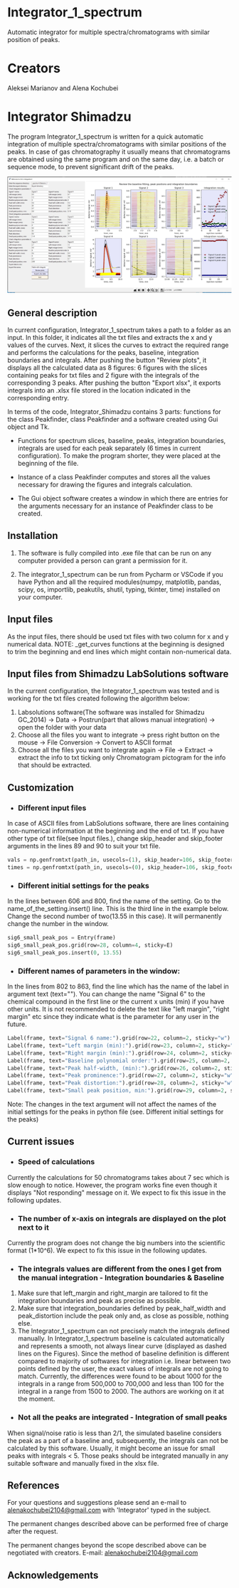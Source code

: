 # Integrator_1_spectrum
Automatic integrator for multiple spectra/chromatograms with similar position of peaks.

# Creators
  Aleksei Marianov and Alena Kochubei
# Integrator Shimadzu

The program Integrator_1_spectrum is written for a quick automatic integration of multiple spectra/chromatograms with similar positions of the peaks. In case of gas chromatography it usually means that chromatograms are obtained using the same program and on the same day, i.e. a batch or sequence mode, to prevent significant drift of the peaks.

![How the window of the program looks like.](./Integrator_1_spectrum_example.JPG "Window of the software")

## General description

In current configuration, Integrator_1_spectrum takes a path to a folder as an input. In this folder, it indicates all the txt files and extracts the x and y values of the curves. Next, it slices the curves to extract the required range and performs the calculations for the peaks, baseline, integration boundaries and integrals. After pushing the button "Review plots", it displays all the calculated data as 8 figures: 6 figures with the slices containing peaks for txt files and 2 figure with the integrals of the corresponding 3 peaks. After pushing the button "Export xlsx", it exports integrals into an .xlsx file stored in the location indicated in the corresponding entry.

In terms of the code, Integrator_Shimadzu contains 3 parts: functions for the class Peakfinder, class Peakfinder and a software created using Gui object and Tk.

* Functions for spectrum slices, baseline, peaks, integration boundaries, integrals are used for each peak separately (6 times in current configuration). To make the program shorter, they were placed at the beginning of the file.
  
* Instance of a class Peakfinder computes and stores all the values necessary for drawing the figures and integrals calculation. 

* The Gui object software creates a window in which there are entries for the arguments necessary for an instance of Peakfinder class to be created.
   
## Installation

1. The software is fully compiled into .exe file that can be run on any computer provided a person can grant a permission for it.

2. The integrator_1_spectrum can be run from Pycharm or VSCode if you have Python and all the required modules(numpy, matplotlib, pandas, scipy, os, importlib, peakutils, shutil, typing, tkinter, time) installed on your computer. 


## Input files

As the input files, there should be used txt files with two column for x and y numerical data. NOTE: _get_curves functions at the beginning is designed to trim the beginning and end lines which might contain non-numerical data.

## Input files from Shimadzu LabSolutions software

In the current configuration, the Integrator_1_spectrum was tested and is working for the txt files created following the algorithm below:
   1. Labsolutions software(The software was installed for Shimadzu GC_2014) -> Data -> Postrun(part that allows manual integration) -> open the folder with your data
   2. Choose all the files you want to integrate -> press right button on the mouse -> File Conversion -> Convert to ASCII format
   3. Choose all the files you want to integrate again -> File -> Extract -> extract the info to txt ticking only Chromatogram pictogram for the info that should be extracted.

## Customization

* ### Different input files
  
In case of ASCII files from LabSolutions software, there are lines containing non-numerical information at the beginning and the end of txt. If you have other type of txt file(see Input files.), change skip_header and skip_footer arguments in the lines 89 and 90 to suit your txt file.

```python
vals = np.genfromtxt(path_in, usecols=(1), skip_header=106, skip_footer=4)
times = np.genfromtxt(path_in, usecols=(0), skip_header=106, skip_footer=4)
```

* ### Different initial settings for the peaks

In the lines between 606 and 800, find the name of the setting. Go to the name_of_the_setting.insert() line. This is the third line in the example below. Change the second number of two(13.55 in this case). It will permanently change the number in the window.

```python
sig6_small_peak_pos = Entry(frame)
sig6_small_peak_pos.grid(row=28, column=4, sticky=E)
sig6_small_peak_pos.insert(0, 13.55)
```
* ### Different names of parameters in the window:

In the lines from 802 to 863, find the line which has the name of the label in argument text (text=""). You can change the name "Signal 6" to the chemical compound in the first line or the current x units (min) if you have other units. It is not recommended to delete the text like "left margin", "right margin" etc since they indicate what is the parameter for any user in the future.

```python
Label(frame, text="Signal 6 name:").grid(row=22, column=2, sticky="w")
Label(frame, text="Left margin (min):").grid(row=23, column=2, sticky="w")
Label(frame, text="Right margin (min):").grid(row=24, column=2, sticky="w")
Label(frame, text="Baseline polynomial order:").grid(row=25, column=2, sticky="w")
Label(frame, text="Peak half-width, (min):").grid(row=26, column=2, sticky="w")
Label(frame, text="Peak prominence:").grid(row=27, column=2, sticky="w")
Label(frame, text="Peak distortion:").grid(row=28, column=2, sticky="w")
Label(frame, text="Small peak position, min:").grid(row=29, column=2, sticky="w")
```
  
Note: The changes in the text argument will not affect the names of the initial settings for the peaks in python file (see. Different initial settings for the peaks)


## Current issues

* ### Speed of calculations

Currently the calculations for 50 chromatograms takes about 7 sec which is slow enough to notice. However, the program works fine even though it displays "Not responding" message on it. We expect to fix this issue in the following updates.

* ### The number of x-axis on integrals are displayed on the plot next to it

Currently the program does not change the big numbers into the scientific format (1*10^6). We expect to fix this issue in the following updates.

* ### The integrals values are different from the ones I get from the manual integration - Integration boundaries & Baseline

1) Make sure that left_margin and right_margin are tailored to fit the integration boundaries and peak as precise as possible.
2) Make sure that integration_boundaries defined by peak_half_width and peak_distortion include the peak only and, as close as possible, nothing else.
3) The Integrator_1_spectrum can not precisely match the integrals defined manually. 
In Integrator_1_spectrum baseline is calculated automatically and represents a smooth, not always linear curve (displayed as dashed lines on the Figures). Since the method of baseline definition is different compared to majority of softwares for integration i.e. linear between two points defined by the user, the exact values of integrals are not going to match. 
Currently, the differences were found to be about 1000 for the integrals in a range from 500,000 to 700,000 and less than 100 for the integral in a range from 1500 to 2000. The authors are working on it at the moment. 

* ###  Not all the peaks are integrated - Integration of small peaks

When signal/noise ratio is less than 2/1, the simulated baseline considers the peak as a part of a baseline and, subsequently, the integrals can not be calculated by this software. Usually, it might become an issue for small peaks with integrals < 5. Those peaks should be integrated manually in any suitable software and manually fixed in the xlsx file. 

## References

For your questions and suggestions please send an e-mail to alenakochubei2104@gmail.com with 'Integrator' typed in the subject.

The permanent changes described above can be performed free of charge after the request.

The permanent changes beyond the scope described above can be negotiated with creators. E-mail: alenakochubei2104@gmail.com

## Acknowledgements
